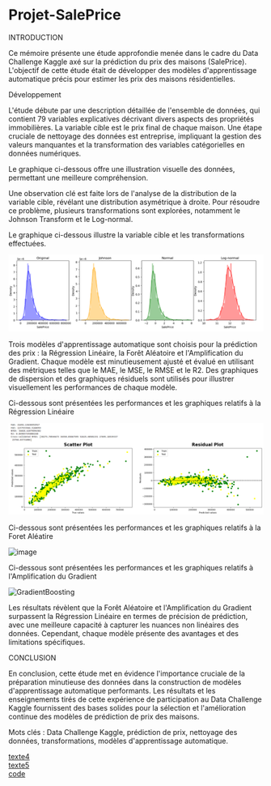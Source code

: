 # Projet-SalePrice
INTRODUCTION

Ce mémoire présente une étude approfondie menée dans le cadre du Data Challenge Kaggle axé sur la prédiction du prix des maisons (SalePrice). L'objectif de cette étude était de développer des modèles d'apprentissage automatique précis pour estimer les prix des maisons résidentielles.

Développement

L'étude débute par une description détaillée de l'ensemble de données, qui contient 79 variables explicatives décrivant divers aspects des propriétés immobilières. La variable cible est le prix final de chaque maison. Une étape cruciale de nettoyage des données est entreprise, impliquant la gestion des valeurs manquantes et la transformation des variables catégorielles en données numériques.

Le graphique ci-dessous offre une illustration visuelle des données, permettant une meilleure compréhension.



Une observation clé est faite lors de l'analyse de la distribution de la variable cible, révélant une distribution asymétrique à droite. Pour résoudre ce problème, plusieurs transformations sont explorées, notamment le Johnson Transform et le Log-normal.

Le graphique ci-dessous illustre la variable cible et les transformations effectuées.

![texte1](https://github.com/Mbenguegalaye/Projet-SalePrice/blob/main/images/Transformations.png) <br>

Trois modèles d'apprentissage automatique sont choisis pour la prédiction des prix : la Régression Linéaire, la Forêt Aléatoire et l'Amplification du Gradient. Chaque modèle est minutieusement ajusté et évalué en utilisant des métriques telles que le MAE, le MSE, le RMSE et le R2. Des graphiques de dispersion et des graphiques résiduels sont utilisés pour illustrer visuellement les performances de chaque modèle.

 Ci-dessous sont présentées les performances et les graphiques relatifs à la Régression Linéaire

 ![Regression-lineaire](https://github.com/Mbenguegalaye/Projet-SalePrice/blob/main/images/Regression-lineaire.png) <br>

 Ci-dessous sont présentées les performances et les graphiques relatifs à la Foret Aléatire

 ![image](https://github.com/Mbenguegalaye/Projet-SalePrice/assets/141923523/1acbb9d8-db09-4ec9-b23a-42595dd2484b) <br>

Ci-dessous sont présentées les performances et les graphiques relatifs à l'Amplification du Gradient

![GradientBoosting](https://github.com/Mbenguegalaye/Projet-SalePrice/assets/141923523/3e0d2894-250e-4a11-849f-f1c272aff2dd) <br>

Les résultats révèlent que la Forêt Aléatoire et l'Amplification du Gradient surpassent la Régression Linéaire en termes de précision de prédiction, avec une meilleure capacité à capturer les nuances non linéaires des données. Cependant, chaque modèle présente des avantages et des limitations spécifiques.

CONCLUSION

En conclusion, cette étude met en évidence l'importance cruciale de la préparation minutieuse des données dans la construction de modèles d'apprentissage automatique performants. Les résultats et les enseignements tirés de cette expérience de participation au Data Challenge Kaggle fournissent des bases solides pour la sélection et l'amélioration continue des modèles de prédiction de prix des maisons.

Mots clés : Data Challenge Kaggle, prédiction de prix, nettoyage des données, transformations, modèles d'apprentissage automatique.


[texte4](https://github.com/Mbenguegalaye/Projet-SalePrice/blob/main/images/Random%20Forest.png) <br>
[texte5](https://github.com/Mbenguegalaye/Projet-SalePrice/blob/main/images/Amplification%20du%20Gradient.png) <br>
[code](https://github.com/Mbenguegalaye/Projet-SalePrice/blob/main/Codes/Projet_SalePrice%20(4).html) <br>
